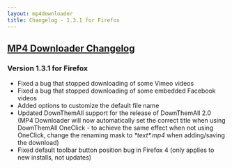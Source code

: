 ```yaml
---
layout: mp4downloader
title: Changelog - 1.3.1 for Firefox
---
```

## [MP4 Downloader Changelog](/mp4downloader/changelog/)

### Version 1.3.1 for Firefox

- Fixed a bug that stopped downloading of some Vimeo videos
- Fixed a bug that stopped downloading of some embedded Facebook videos
- Added options to customize the default file name
- Updated DownThemAll support for the release of DownThemAll 2.0 (MP4 Downloader will now automatically set the correct title when using DownThemAll OneClick - to achieve the same effect when not using OneClick, change the renaming mask to *\*text\*.mp4* when adding/saving the download)
- Fixed default toolbar button position bug in Firefox 4 (only applies to new installs, not updates)
